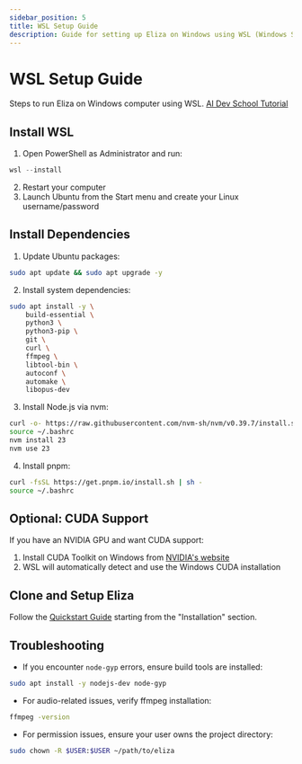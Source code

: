 ```yaml
---
sidebar_position: 5
title: WSL Setup Guide
description: Guide for setting up Eliza on Windows using WSL (Windows Subsystem for Linux)
---
```


# WSL Setup Guide

Steps to run Eliza on Windows computer using WSL.
[AI Dev School Tutorial](https://www.youtube.com/watch?v=ArptLpQiKfI)

## Install WSL

1. Open PowerShell as Administrator and run:

```powershell
wsl --install
```

2. Restart your computer
3. Launch Ubuntu from the Start menu and create your Linux username/password

## Install Dependencies

1. Update Ubuntu packages:

```bash
sudo apt update && sudo apt upgrade -y
```

2. Install system dependencies:

```bash
sudo apt install -y \
    build-essential \
    python3 \
    python3-pip \
    git \
    curl \
    ffmpeg \
    libtool-bin \
    autoconf \
    automake \
    libopus-dev
```

3. Install Node.js via nvm:

```bash
curl -o- https://raw.githubusercontent.com/nvm-sh/nvm/v0.39.7/install.sh | bash
source ~/.bashrc
nvm install 23
nvm use 23
```

4. Install pnpm:

```bash
curl -fsSL https://get.pnpm.io/install.sh | sh -
source ~/.bashrc
```

## Optional: CUDA Support

If you have an NVIDIA GPU and want CUDA support:

1. Install CUDA Toolkit on Windows from [NVIDIA's website](https://developer.nvidia.com/cuda-downloads)
2. WSL will automatically detect and use the Windows CUDA installation

## Clone and Setup Eliza

Follow the [Quickstart Guide](../quickstart.md) starting from the "Installation" section.

## Troubleshooting

- If you encounter `node-gyp` errors, ensure build tools are installed:

```bash
sudo apt install -y nodejs-dev node-gyp
```

- For audio-related issues, verify ffmpeg installation:

```bash
ffmpeg -version
```

- For permission issues, ensure your user owns the project directory:

```bash
sudo chown -R $USER:$USER ~/path/to/eliza
```

